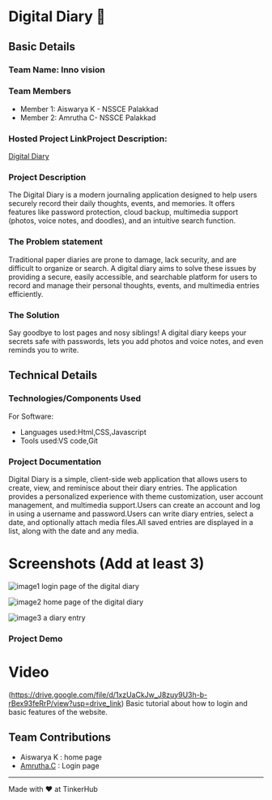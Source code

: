 # Digital Diary 🎯


## Basic Details
### Team Name: Inno vision


### Team Members
- Member 1: Aiswarya K - NSSCE Palakkad
- Member 2: Amrutha C- NSSCE Palakkad
  

### Hosted Project LinkProject Description:
[Digital Diary](https://digital-diary-73qw.vercel.app/)

### Project Description
The Digital Diary is a modern journaling application designed to help users securely record their daily thoughts, events, and memories. It offers features like password protection, cloud backup, multimedia support (photos, voice notes, and doodles), and an intuitive search function.

### The Problem statement
Traditional paper diaries are prone to damage, lack security, and are difficult to organize or search. A digital diary aims to solve these issues by providing a secure, easily accessible, and searchable platform for users to record and manage their personal thoughts, events, and multimedia entries efficiently.

### The Solution
Say goodbye to lost pages and nosy siblings! A digital diary keeps your secrets safe with passwords, lets you add photos and voice notes, and even reminds you to write.

## Technical Details
### Technologies/Components Used
For Software:
- Languages used:Html,CSS,Javascript
- Tools used:VS code,Git

### Project Documentation
Digital Diary is a simple, client-side web application that allows users to create, view, and reminisce about their diary entries. The application provides a personalized experience with theme customization, user account management, and multimedia support.Users can create an account and log in using a username and password.Users can write diary entries, select a date, and optionally attach media files.All saved entries are displayed in a list, along with the date and any media.

# Screenshots (Add at least 3)
![image1](https://github.com/user-attachments/assets/07cebc9b-bbb0-4de5-af90-f17618b0f8fe)
login page of the digital diary

![image2](https://github.com/user-attachments/assets/b6902a32-f6d1-4301-b847-798fb95dfbe4)
home page of the digital diary

![image3](https://github.com/user-attachments/assets/7e8e3926-a16c-4e1b-bcdf-aad24e6dd42d)
a diary entry

### Project Demo
# Video
(https://drive.google.com/file/d/1xzUaCkJw_J8zuy9U3h-b-rBex93feRrP/view?usp=drive_link)
Basic tutorial about how to login and basic features of the website.

 
## Team Contributions
- Aiswarya K : home page
- [Amrutha.C](https://github.com/)  : Login page

---
Made with ❤️ at TinkerHub
